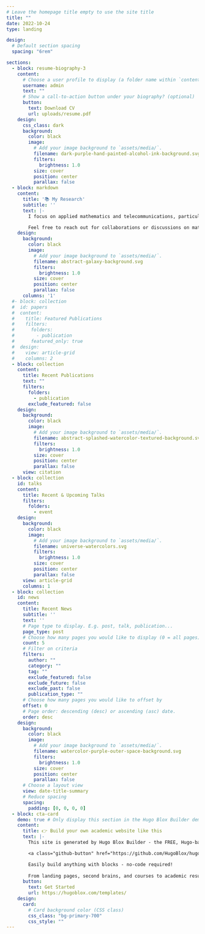 ```yaml
---
# Leave the homepage title empty to use the site title
title: ""
date: 2022-10-24
type: landing

design:
  # Default section spacing
  spacing: "6rem"

sections:
  - block: resume-biography-3
    content:
      # Choose a user profile to display (a folder name within `content/authors/`)
      username: admin
      text: ""
      # Show a call-to-action button under your biography? (optional)
      button:
        text: Download CV
        url: uploads/resume.pdf
    design:
      css_class: dark
      background:
        color: black
        image:
          # Add your image background to `assets/media/`.
          filename: dark-purple-hand-painted-alcohol-ink-background.svg
          filters:
            brightness: 1.0
          size: cover
          position: center
          parallax: false
  - block: markdown
    content:
      title: '📚 My Research'
      subtitle: ''
      text: |-
        I focus on applied mathematics and telecommunications, particularly in the areas of queueing theory, stochastic modeling, and teletraffic systems. My work includes developing mathematical models for analyzing network performance, optimizing system processes, and solving real-world telecommunication challenges. I actively collaborate with other researchers and participate in international conferences to present findings and share insights.

        Feel free to reach out for collaborations or discussions on mathematical theory applications and system optimization.
    design:
      background:
        color: black
        image:
          # Add your image background to `assets/media/`.
          filename: abstract-galaxy-background.svg
          filters:
            brightness: 1.0
          size: cover
          position: center
          parallax: false
      columns: '1'
  #- block: collection
  #  id: papers
  #  content:
  #    title: Featured Publications
  #    filters:
  #      folders:
  #        - publication
  #      featured_only: true
  #  design:
  #    view: article-grid
  #    columns: 2
  - block: collection
    content:
      title: Recent Publications
      text: ""
      filters:
        folders:
          - publication
        exclude_featured: false
    design:
      background:
        color: black
        image:
          # Add your image background to `assets/media/`.
          filename: abstract-splashed-watercolor-textured-background.svg
          filters:
            brightness: 1.0
          size: cover
          position: center
          parallax: false
      view: citation
  - block: collection
    id: talks
    content:
      title: Recent & Upcoming Talks
      filters:
        folders:
          - event
    design:
      background:
        color: black
        image:
          # Add your image background to `assets/media/`.
          filename: universe-watercolors.svg
          filters:
            brightness: 1.0
          size: cover
          position: center
          parallax: false
      view: article-grid
      columns: 1
  - block: collection
    id: news
    content:
      title: Recent News
      subtitle: ''
      text: ''
      # Page type to display. E.g. post, talk, publication...
      page_type: post
      # Choose how many pages you would like to display (0 = all pages)
      count: 5
      # Filter on criteria
      filters:
        author: ""
        category: ""
        tag: ""
        exclude_featured: false
        exclude_future: false
        exclude_past: false
        publication_type: ""
      # Choose how many pages you would like to offset by
      offset: 0
      # Page order: descending (desc) or ascending (asc) date.
      order: desc
    design:
      background:
        color: black
        image:
          # Add your image background to `assets/media/`.
          filename: watercolor-purple-outer-space-background.svg
          filters:
            brightness: 1.0
          size: cover
          position: center
          parallax: false
      # Choose a layout view
      view: date-title-summary
      # Reduce spacing
      spacing:
        padding: [0, 0, 0, 0]
  - block: cta-card
    demo: true # Only display this section in the Hugo Blox Builder demo site
    content:
      title: 👉 Build your own academic website like this
      text: |-
        This site is generated by Hugo Blox Builder - the FREE, Hugo-based open source website builder trusted by 250,000+ academics like you.

        <a class="github-button" href="https://github.com/HugoBlox/hugo-blox-builder" data-color-scheme="no-preference: light; light: light; dark: dark;" data-icon="octicon-star" data-size="large" data-show-count="true" aria-label="Star HugoBlox/hugo-blox-builder on GitHub">Star</a>

        Easily build anything with blocks - no-code required!
        
        From landing pages, second brains, and courses to academic resumés, conferences, and tech blogs.
      button:
        text: Get Started
        url: https://hugoblox.com/templates/
    design:
      card:
        # Card background color (CSS class)
        css_class: "bg-primary-700"
        css_style: ""
---
```

